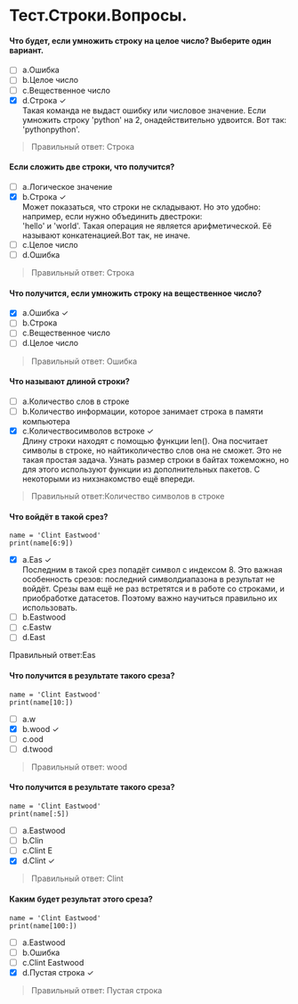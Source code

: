 # Тест.Строки.Вопросы.
#### Что будет, если умножить строку на целое число? Выберите один вариант.
- [ ] a.Ошибка
- [ ] b.Целое число
- [ ] c.Вещественное число
- [X] d.Строка &check;   <br>Такая команда не выдаст ошибку или числовое значение. Если умножить строку 'python' на 2, онадействительно удвоится. Вот так: 'pythonpython'.

> Правильный ответ: Строка

#### Если сложить две строки, что получится?
- [ ] a.Логическое значение
- [X] b.Строка &check;
<br>Может показаться, что строки не складывают. Но это удобно: например, если нужно объединить двестроки:<br>
'hello' и 'world'. Такая операция не является арифметической. Её называют конкатенацией.Вот так, не иначе.
- [ ] c.Целое число
- [ ] d.Ошибка

> Правильный ответ: Строка

#### Что получится, если умножить строку на вещественное число?
- [X] a.Ошибка &check;
- [ ] b.Строка
- [ ] c.Вещественное число
- [ ] d.Целое число

> Правильный ответ: Ошибка

#### Что называют длиной строки?
- [ ] a.Количество слов в строке
- [ ] b.Количество информации, которое занимает строка в памяти компьютера
- [X] c.Количествосимволов встроке &check;
<br>Длину строки находят с помощью функции len(). Она посчитает символы в строке, но найтиколичество слов она не сможет. Это не такая простая задача. Узнать размер строки в байтах тожеможно, но для этого используют функции из дополнительных пакетов. С некоторыми из нихзнакомство ещё впереди.

> Правильный ответ:Количество символов в строке

#### Что войдёт в такой срез?
```
name = 'Clint Eastwood'
print(name[6:9])
```

- [X] a.Eas &check; <br>Последним в такой срез попадёт символ с индексом 8. Это важная особенность срезов: последний символдиапазона в результат не войдёт. Срезы вам ещё не раз встретятся и в работе со строками, и приобработке датасетов. Поэтому важно научиться правильно их использовать.
- [ ] b.Eastwood
- [ ] c.Eastw
- [ ] d.East

Правильный ответ:Eas

#### Что получится в результате такого среза?
```
name = 'Clint Eastwood'
print(name[10:])
```

- [ ] a.w
- [X] b.wood &check;
- [ ] c.ood
- [ ] d.twood

> Правильный ответ: wood

#### Что получится в результате такого среза?
```
name = 'Clint Eastwood'
print(name[:5])
```

- [ ] a.Eastwood
- [ ] b.Clin
- [ ] c.Clint E
- [X] d.Clint &check;

> Правильный ответ: Clint

#### Каким будет результат этого среза?
```
name = 'Clint Eastwood'
print(name[100:])
```

- [ ] a.Eastwood
- [ ] b.Ошибка
- [ ] c.Clint Eastwood
- [X] d.Пустая строка &check;

> Правильный ответ: Пустая строка









































